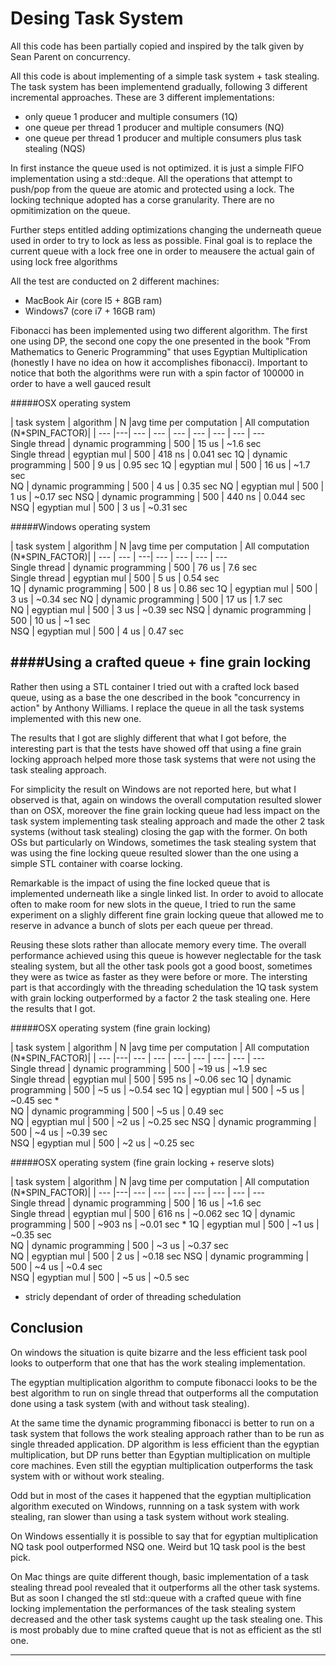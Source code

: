 Desing Task System   
===================

All this code has been partially copied and inspired by the talk given by Sean Parent on concurrency.

All this code is about implementing of a simple task system + task stealing. The task system has been implementend gradually, following 3 different incremental approaches. 
These are 3 different implementations:
* only queue 1 producer and multiple consumers (1Q)
* one queue per thread 1 producer and multiple consumers (NQ)
* one queue per thread 1 producer and multiple consumers plus task stealing (NQS)

In first instance the queue used is not optimized. it is just a simple FIFO implementation using a std::deque.
All the operations that attempt to push/pop from the queue are atomic and protected using a 
lock.
The locking technique adopted has a corse granularity. There are no opmitimization on the queue.

Further steps entitled adding optimizations changing the underneath queue used in order to try to lock as less as possible.
Final goal is to replace the current queue with a lock free one in order to meausere the actual gain of using lock free algorithms

All the test are conducted on 2 different machines:
* MacBook Air (core I5 + 8GB ram)
* Windows7 (core i7 + 16GB ram)

Fibonacci has been implemented using two different algorithm. The first one using DP, the second one copy the one presented in the book "From Mathematics to Generic Programming" that uses Egyptian Multiplication (honestly I have no idea on how it accomplishes fibonacci). 
Important to notice that both the algorithms were run with a spin factor of 100000 in order to have a well gauced result

#####OSX operating system 

| task system   | algorithm | N   |avg time per computation | All computation (N*SPIN_FACTOR)|
| --- |---| --- | ---       | --- |  ---   | ---  |  ---    |  ---    
Single thread   | dynamic programming      |  500 |  15 us  |  ~1.6   sec   
Single thread   | egyptian mul             |  500 |  418 ns |  0.041  sec 
 1Q             | dynamic programming      |  500 |  9 us   |  0.95   sec
 1Q             | egyptian mul             |  500 |  16 us  |  ~1.7   sec    
 NQ             | dynamic programming      |  500 |  4 us   |  0.35   sec
 NQ             | egyptian mul             |  500 |  1 us   |  ~0.17  sec
 NSQ            | dynamic programming      |  500 |  440 ns |  0.044   sec 
 NSQ            | egyptian mul             |  500 |  3 us   |  ~0.31   sec 
 


#####Windows operating system 

| task system   | algorithm | N  |avg time per computation | All computation (N*SPIN_FACTOR)|
| ---           |   ---     | ---|    --- |  ---  | ---    |  ---           
Single thread   | dynamic programming     |  500  |  76 us |  7.6  sec   
Single thread   | egyptian mul            |  500  |  5 us  |  0.54 sec        
1Q              | dynamic programming     |  500  |  8 us  |  0.86 sec
1Q              | egyptian mul            |  500  |  3 us  |  ~0.34 sec
NQ              | dynamic programming     |  500  |  17 us |  1.7 sec  
NQ              | egyptian mul            |  500  |  3 us  |  ~0.39 sec
NSQ             | dynamic programming     |  500  |  10 us |  ~1 sec     
NSQ             | egyptian mul            |  500  |  4 us  |  0.47 sec 

####Using a crafted queue + fine grain locking
-------------
Rather then using a STL container I tried out with a crafted lock based queue, using as a base the one described in the book "concurrency in action" by  Anthony Williams. I replace the queue in all the task systems implemented with this new one.

The results that I got are slighly different that what I got before, the interesting part is that the tests have showed off that using a fine grain locking approach helped more those task systems that were not using the task stealing approach.

For simplicity the result on Windows are not reported here, but what I observed is that, again on windows the overall computation resulted slower than on OSX, moreover the fine grain locking queue had less impact on the task system implementing task stealing approach and made the other 2 task systems (without task stealing) closing the gap with the former. On both OSs but particularly on Windows, sometimes the task stealing system that was using the fine locking queue resulted slower than the one using a simple STL container with coarse locking.

Remarkable is the impact of using the fine locked queue that is implemented underneath like a single linked list. In order to avoid to allocate often to make room for new slots in the queue, I tried to run the same experiment on a slighly different fine grain locking queue that allowed me to reserve in advance a bunch of slots per each queue per thread. 

Reusing these slots rather than allocate memory every time. The overall performance achieved using this queue is however neglectable for the task stealing system, but all the other task pools got a good boost, sometimes they were as twice as faster as they were before or more. 
The intersting part is that accordingly with the threading schedulation the 1Q task system with grain locking outperformed by a factor 2 the task stealing one.
Here the results that I got.

#####OSX operating system (fine grain locking) 

| task system   | algorithm | N   |avg time per computation  | All computation (N*SPIN_FACTOR)|
| --- |---| --- | ---       | --- |  ---   | ---  |  ---     |  ---    
Single thread   | dynamic programming      |  500 |  ~19 us  |  ~1.9   sec   
Single thread   | egyptian mul             |  500 |  595 ns  |  ~0.06 sec 
1Q             | dynamic programming      |  500 |   ~5 us   |  ~0.54 sec
1Q             | egyptian mul             |  500 |   ~5 us   |  ~0.45  sec  *    
NQ             | dynamic programming      |  500 |    ~5 us  |   0.49  sec   
NQ             | egyptian mul             |  500 |    ~2 us  |  ~0.25  sec
NSQ            | dynamic programming      |  500 |    ~4 us  |  ~0.39  sec  
NSQ            | egyptian mul             |  500 |    ~2 us   | ~0.25  sec 


#####OSX operating system (fine grain locking + reserve slots)

| task system   | algorithm | N   |avg time per computation  | All computation (N*SPIN_FACTOR)|
| --- |---| --- | ---       | --- |  ---   | ---  |  ---     |  ---    
Single thread   | dynamic programming      |  500 |  16 us   |  ~1.6   sec   
Single thread   | egyptian mul             |  500 |  616 ns  |  ~0.062 sec 
1Q             | dynamic programming      |  500 |   ~903 ns |  ~0.01 sec  * 
1Q             | egyptian mul             |  500 |   ~1 us   |  ~0.35  sec    
NQ             | dynamic programming      |  500 |    ~3 us  |  ~0.37  sec   
NQ             | egyptian mul             |  500 |    2 us   |  ~0.18  sec
NSQ            | dynamic programming      |  500 |    ~4 us  |  ~0.4  sec  
NSQ            | egyptian mul             |  500 |    ~5 us  |  ~0.5  sec 


* stricly dependant of order of threading schedulation 


Conclusion
-------------

On windows the situation is quite bizarre and the less efficient task pool looks to outperform that one that has the work stealing implementation.

The egyptian multiplication algorithm to compute fibonacci looks to be the best algorithm to run on single thread that outperforms all the computation done using a task system (with and without task stealing).

At the same time the dynamic programming fibonacci is better to run on a task system that follows the work stealing approach rather than to be run as single threaded application. DP algorithm is less efficient than the egyptian multiplication, but DP runs better than Egyptian multiplication on multiple core machines. Even still the egyptian multiplication outperforms the task system with or without work stealing. 

Odd but in most of the cases it happened that the egyptian multiplication algorithm executed on Windows, runnning on a task system with work stealing, ran slower than using a task system without work stealing. 

On Windows essentially it is possible to say that for egyptian multiplication NQ task pool outperformed NSQ one. Weird but 1Q task pool is the best pick.

On Mac things are quite different though, basic implementation of a task stealing thread pool revealed that it outperforms all the other task systems. But as soon I changed the stl std::queue with a crafted queue with fine locking implementation the performances of the task stealing system decreased and the other task systems caught up the task stealing one. This is most probably due to mine crafted queue that is not as efficient as the stl one.




----------


